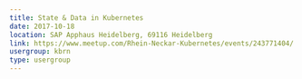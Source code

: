 ```yaml
---
title: State & Data in Kubernetes
date: 2017-10-18
location: SAP Apphaus Heidelberg, 69116 Heidelberg
link: https://www.meetup.com/Rhein-Neckar-Kubernetes/events/243771404/
usergroup: kbrn
type: usergroup
---
```

